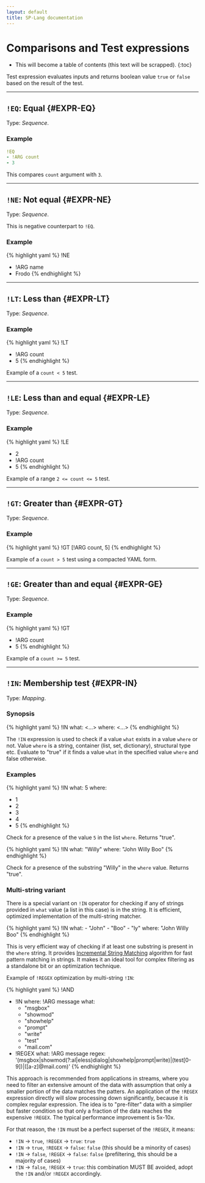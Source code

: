 ```yaml
---
layout: default
title: SP-Lang documentation
---
```


# Comparisons and Test expressions

* This will become a table of contents (this text will be scrapped).
{:toc}

Test expression evaluates inputs and returns boolean value `true` or `false` based on the result of the test.

---

## `!EQ`: Equal {#EXPR-EQ}

Type: _Sequence_.


### Example

```yaml
!EQ
- !ARG count
- 3
```

This compares `count` argument with `3`.


---

## `!NE`: Not equal {#EXPR-NE}

Type: _Sequence_.

This is negative counterpart to `!EQ`.


### Example

{% highlight yaml %}
!NE
- !ARG name
- Frodo
{% endhighlight %}


---

## `!LT`: Less than {#EXPR-LT}

Type: _Sequence_.

### Example

{% highlight yaml %}
!LT
- !ARG count
- 5
{% endhighlight %}

Example of a `count < 5` test.


---

## `!LE`: Less than and equal {#EXPR-LE}

Type: _Sequence_.


### Example

{% highlight yaml %}
!LE
- 2
- !ARG count
- 5
{% endhighlight %}

Example of a range `2 <= count <= 5` test.


---

## `!GT`: Greater than {#EXPR-GT}

Type: _Sequence_.

### Example

{% highlight yaml %}
!GT [!ARG count, 5]
{% endhighlight %}

Example of a `count > 5` test using a compacted YAML form.


---

## `!GE`: Greater than  and equal {#EXPR-GE}

Type: _Sequence_.

### Example

{% highlight yaml %}
!GT
- !ARG count
- 5
{% endhighlight %}

Example of a `count >= 5` test.


---

## `!IN`: Membership test {#EXPR-IN}

Type: _Mapping_.

### Synopsis

{% highlight yaml %}
!IN
what: <...>
where: <...>
{% endhighlight %}

The `!IN` expression is used to check if a value `what` exists in a value `where` or not.
Value `where` is a string, container (list, set, dictionary), structural type etc.
Evaluate to "true" if it finds a value `what` in the specified value `where` and false otherwise.

### Examples

{% highlight yaml %}
!IN
what: 5
where:
  - 1
  - 2
  - 3
  - 4
  - 5
{% endhighlight %}

Check for a presence of the value `5` in the list `where`. Returns "true".


{% highlight yaml %}
!IN
  what: "Willy"
  where: "John Willy Boo"
{% endhighlight %}

Check for a presence of the substring "Willy" in the `where` value. Returns "true".


### Multi-string variant

There is a special variant on `!IN` operator for checking if any of strings provided in `what` value (a list in this case) is in the string. It is efficient, optimized implementation of the multi-string matcher.

{% highlight yaml %}
!IN
  what:
    - "John"
    - "Boo"
    - "ly"
  where: "John Willy Boo"
{% endhighlight %}

This is very efficient way of checking if at least one substring is present in the `where` string.
It provides [Incremental String Matching](http://se.ethz.ch/~meyer/publications/string/string_matching.pdf) algorithm for fast pattern matching in strings.
It makes it an ideal tool for complex filtering as a standalone bit or an optimization technique.

Example of `!REGEX` optimization by multi-string `!IN`:

{% highlight yaml %}
!AND
- !IN
  where: !ARG message
  what:
  - "msgbox"
  - "showmod"
  - "showhelp"
  - "prompt"
  - "write"
  - "test"
  - "mail.com"
- !REGEX
  what: !ARG message
  regex: '(msgbox|showmod(?:al|eless)dialog|showhelp|prompt|write)|(test[0-9])|([a-z]@mail\.com)'
{% endhighlight %}

This approach is recommended from applications in streams, where you need to filter an extensive amount of the data with assumption that only a smaller portion of the data matches the patters.
An application of the `!REGEX` expression directly will slow processing down significantly, because it is complex regular expression.
The idea is to "pre-filter" data with a simplier but faster condition so that only a fraction of the data reaches the expensive `!REGEX`.
The typical performance improvement is 5x-10x.

For that reason, the `!IN` must be a perfect superset of the `!REGEX`, it means:

* `!IN` -> `true`, `!REGEX` -> `true`: `true`
* `!IN` -> `true`, `!REGEX` -> `false`: `false` (this should be a minority of cases)
* `!IN` -> `false`, `!REGEX` -> `false`: `false` (prefiltering, this should be a majority of cases)
* `!IN` -> `false`, `!REGEX` -> `true`: this combination MUST BE avoided, adopt the `!IN` and/or `!REGEX` accordingly.
